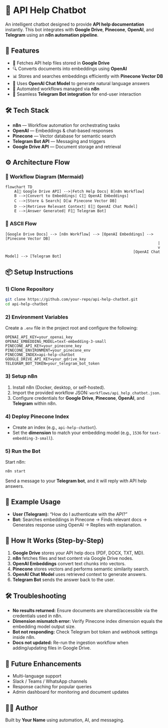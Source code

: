 # 📖 API Help Chatbot

An intelligent chatbot designed to provide **API help documentation** instantly. This bot integrates with **Google Drive**, **Pinecone**, **OpenAI**, and **Telegram** using an **n8n automation pipeline**.

## 🚀 Features
- 📂 Fetches API help files stored in **Google Drive**
- 🔍 Converts documents into embeddings using **OpenAI**
- 📊 Stores and searches embeddings efficiently with **Pinecone Vector DB**
- 🤖 Uses **OpenAI Chat Model** to generate natural language answers
- 🔗 Automated workflows managed via **n8n**
- 💬 Seamless **Telegram Bot integration** for end-user interaction

## 🛠️ Tech Stack
- **n8n** — Workflow automation for orchestrating tasks
- **OpenAI** — Embeddings & chat-based responses
- **Pinecone** — Vector database for semantic search
- **Telegram Bot API** — Messaging and triggers
- **Google Drive API** — Document storage and retrieval

## ⚙️ Architecture Flow

### 🔹 Workflow Diagram (Mermaid)
```mermaid
flowchart TD
    A[📂 Google Drive API] -->|Fetch Help Docs| B[n8n Workflow]
    B -->|Convert to Embeddings| C[🔎 OpenAI Embeddings]
    C -->|Store & Search| D[📊 Pinecone Vector DB]
    D -->|Retrieve Relevant Context| E[🤖 OpenAI Chat Model]
    E -->|Answer Generated| F[💬 Telegram Bot]
```

### 🔹 ASCII Flow
```
[Google Drive Docs] --> [n8n Workflow] --> [OpenAI Embeddings] --> [Pinecone Vector DB]
                                                                    |
                                                                    v
                                                         [OpenAI Chat Model] --> [Telegram Bot]
```

## 📦 Setup Instructions

### 1) Clone Repository
```bash
git clone https://github.com/your-repo/api-help-chatbot.git
cd api-help-chatbot
```

### 2) Environment Variables
Create a `.env` file in the project root and configure the following:
```
OPENAI_API_KEY=your_openai_key
OPENAI_EMBEDDING_MODEL=text-embedding-3-small
PINECONE_API_KEY=your_pinecone_key
PINECONE_ENVIRONMENT=your_pinecone_env
PINECONE_INDEX=api-help-chatbot
GOOGLE_DRIVE_API_KEY=your_gdrive_key
TELEGRAM_BOT_TOKEN=your_telegram_bot_token
```

### 3) Setup n8n
1. Install n8n (Docker, desktop, or self-hosted).
2. Import the provided workflow JSON: `workflows/api_help_chatbot.json`.
3. Configure credentials for **Google Drive**, **Pinecone**, **OpenAI**, and **Telegram** within n8n.

### 4) Deploy Pinecone Index
- Create an index (e.g., `api-help-chatbot`).
- Set the **dimension** to match your embedding model (e.g., `1536` for `text-embedding-3-small`).

### 5) Run the Bot
Start n8n:
```bash
n8n start
```
Send a message to your **Telegram bot**, and it will reply with API help answers.

## 📌 Example Usage
- **User (Telegram):** “How do I authenticate with the API?”  
- **Bot:** Searches embeddings in Pinecone → Finds relevant docs → Generates response using OpenAI → Replies with explanation.

## 🧩 How It Works (Step-by-Step)
1. **Google Drive** stores your API help docs (PDF, DOCX, TXT, MD).
2. **n8n** fetches files and text content via Google Drive nodes.
3. **OpenAI Embeddings** convert text chunks into vectors.
4. **Pinecone** stores vectors and performs semantic similarity search.
5. **OpenAI Chat Model** uses retrieved context to generate answers.
6. **Telegram Bot** sends the answer back to the user.

## 🛠️ Troubleshooting
- **No results returned:** Ensure documents are shared/accessible via the credentials used in n8n.
- **Dimension mismatch error:** Verify Pinecone index dimension equals the embedding model output size.
- **Bot not responding:** Check Telegram bot token and webhook settings inside n8n.
- **Docs not updated:** Re-run the ingestion workflow when adding/updating files in Google Drive.

## 🔮 Future Enhancements
- Multi-language support
- Slack / Teams / WhatsApp channels
- Response caching for popular queries
- Admin dashboard for monitoring and document updates

## 👨‍💻 Author
Built by **Your Name** using automation, AI, and messaging.
